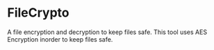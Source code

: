 # FileCrypto
A file encryption and decryption to keep files safe. This tool uses AES Encryption inorder to keep files safe.
